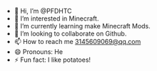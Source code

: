 - 👋 Hi, I’m @PFDHTC
- 👀 I’m interested in Minecraft.
- 🌱 I’m currently learning make Minecraft Mods.
- 💞️ I’m looking to collaborate on Github.
- 📫 How to reach me 3145609069@qq.com
- 😄 Pronouns: He
- ⚡ Fun fact: I like potatoes!

<!---
PFDHTC/PFDHTC is a ✨ special ✨ repository because its `README.md` (this file) appears on your GitHub profile.
You can click the Preview link to take a look at your changes.
--->
